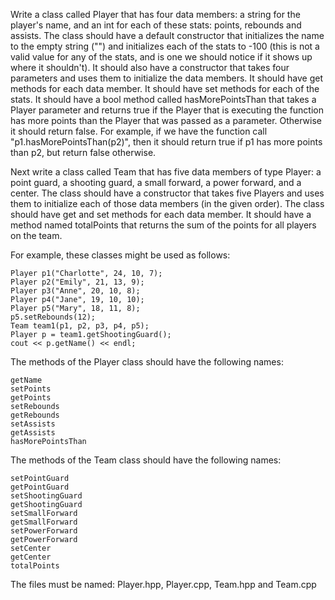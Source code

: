 Write a class called Player that has four data members: a string for the player's name, and an int for each of these stats: points, rebounds and assists.  The class should have a default constructor that initializes the name to the empty string ("") and initializes each of the stats to -100 (this is not a valid value for any of the stats, and is one we should notice if it shows up where it shouldn't).  It should also have a constructor that takes four parameters and uses them to initialize the data members.  It should have get methods for each data member.  It should have set methods for each of the stats.  It should have a bool method called hasMorePointsThan that takes a Player parameter and returns true if the Player that is executing the function has more points than the Player that was passed as a parameter.  Otherwise it should return false.  For example, if we have the function call "p1.hasMorePointsThan(p2)", then it should return true if p1 has more points than p2, but return false otherwise.

Next write a class called Team that has five data members of type Player: a point guard, a shooting guard, a small forward, a power forward, and a center.  The class should have a constructor that takes five Players and uses them to initialize each of those data members (in the given order).  The class should have get and set methods for each data member.  It should have a method named totalPoints that returns the sum of the points for all players on the team.

For example, these classes might be used as follows:

    Player p1("Charlotte", 24, 10, 7);
    Player p2("Emily", 21, 13, 9);
    Player p3("Anne", 20, 10, 8);
    Player p4("Jane", 19, 10, 10);
    Player p5("Mary", 18, 11, 8);
    p5.setRebounds(12);
    Team team1(p1, p2, p3, p4, p5);
    Player p = team1.getShootingGuard();
    cout << p.getName() << endl;
 

The methods of the Player class should have the following names:

    getName
    setPoints
    getPoints
    setRebounds
    getRebounds
    setAssists
    getAssists
    hasMorePointsThan


The methods of the Team class should have the following names:

    setPointGuard
    getPointGuard
    setShootingGuard
    getShootingGuard
    setSmallForward
    getSmallForward
    setPowerForward
    getPowerForward
    setCenter
    getCenter
    totalPoints

The files must be named: Player.hpp, Player.cpp, Team.hpp and Team.cpp


 
